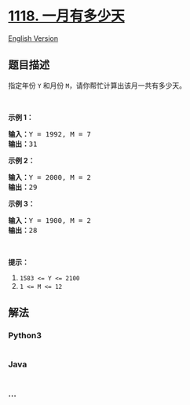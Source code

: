 # [1118. 一月有多少天](https://leetcode-cn.com/problems/number-of-days-in-a-month)

[English Version](/solution/1100-1199/1118.Number%20of%20Days%20in%20a%20Month/README_EN.md)

## 题目描述
<!-- 这里写题目描述 -->
<p>指定年份 <code>Y</code> 和月份 <code>M</code>，请你帮忙计算出该月一共有多少天。</p>

<p> </p>

<p><strong>示例 1：</strong></p>

<pre><strong>输入：</strong>Y = 1992, M = 7
<strong>输出：</strong>31
</pre>

<p><strong>示例 2：</strong></p>

<pre><strong>输入：</strong>Y = 2000, M = 2
<strong>输出：</strong>29
</pre>

<p><strong>示例 3：</strong></p>

<pre><strong>输入：</strong>Y = 1900, M = 2
<strong>输出：</strong>28
</pre>

<p> </p>

<p><strong>提示：</strong></p>

<ol>
	<li><code>1583 <= Y <= 2100</code></li>
	<li><code>1 <= M <= 12</code></li>
</ol>



## 解法
<!-- 这里可写通用的实现逻辑 -->


<!-- tabs:start -->

### **Python3**
<!-- 这里可写当前语言的特殊实现逻辑 -->

```python

```

### **Java**
<!-- 这里可写当前语言的特殊实现逻辑 -->

```java

```

### **...**
```

```

<!-- tabs:end -->